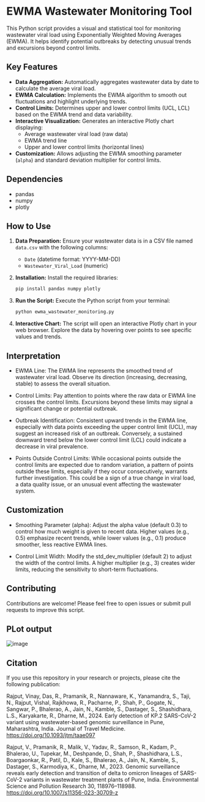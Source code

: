 # EWMA Wastewater Monitoring Tool

This Python script provides a visual and statistical tool for monitoring wastewater viral load using Exponentially Weighted Moving Averages (EWMA). It helps identify potential outbreaks by detecting unusual trends and excursions beyond control limits.

## Key Features

* **Data Aggregation:** Automatically aggregates wastewater data by date to calculate the average viral load.
* **EWMA Calculation:** Implements the EWMA algorithm to smooth out fluctuations and highlight underlying trends.
* **Control Limits:** Determines upper and lower control limits (UCL, LCL) based on the EWMA trend and data variability.
* **Interactive Visualization:** Generates an interactive Plotly chart displaying:
    * Average wastewater viral load (raw data)
    * EWMA trend line
    * Upper and lower control limits (horizontal lines)
* **Customization:** Allows adjusting the EWMA smoothing parameter (`alpha`) and standard deviation multiplier for control limits.

## Dependencies

* pandas
* numpy
* plotly

## How to Use

1. **Data Preparation:** Ensure your wastewater data is in a CSV file named `data.csv` with the following columns:
   * `Date` (datetime format: YYYY-MM-DD)
   * `Wastewater_Viral_Load` (numeric)

2. **Installation:** Install the required libraries:

   ```bash
   pip install pandas numpy plotly
3. **Run the Script:** Execute the Python script from your terminal:

   ```bash
   python ewma_wastewater_monitoring.py  

4. **Interactive Chart:** The script will open an interactive Plotly chart in your web browser. Explore the data by hovering over points to see specific values and trends.

## Interpretation

* EWMA Line: The EWMA line represents the smoothed trend of wastewater viral load. Observe its direction (increasing, decreasing, stable) to assess the overall situation.

* Control Limits: Pay attention to points where the raw data or EWMA line crosses the control limits. Excursions beyond these limits may signal a significant change or potential outbreak.

* Outbreak Identification: Consistent upward trends in the EWMA line, especially with data points exceeding the upper control limit (UCL), may suggest an increased risk of an outbreak. Conversely, a sustained downward trend below the lower control limit (LCL) could indicate a decrease in viral prevalence.

* Points Outside Control Limits: While occasional points outside the control limits are expected due to random variation, a pattern of points outside these limits, especially if they occur consecutively, warrants further investigation. This could be a sign of a true change in viral load, a data quality issue, or an unusual event affecting the wastewater system.

## Customization

* Smoothing Parameter (alpha): Adjust the alpha value (default 0.3) to control how much weight is given to recent data. Higher values (e.g., 0.5) emphasize recent trends, while lower values (e.g., 0.1) produce smoother, less reactive EWMA lines.

* Control Limit Width: Modify the std_dev_multiplier (default 2) to adjust the width of the control limits. A higher multiplier (e.g., 3) creates wider limits, reducing the sensitivity to short-term fluctuations.

## Contributing

Contributions are welcome! Please feel free to open issues or submit pull requests to improve this script.

## PLot output
![image](https://github.com/vinayrajput0005/EWMA-Wastewater-Monitoring/assets/54147406/05152fea-879c-4f74-841a-4188490c3aec)

## Citation

If you use this repository in your research or projects, please cite the following publication:

Rajput, Vinay, Das, R., Pramanik, R., Nannaware, K., Yanamandra, S., Taji, N., Rajput, Vishal, Rajkhowa, R., Pacharne, P., Shah, P., Gogate, N., Sangwar, P., Bhalerao, A., Jain, N., Kamble, S., Dastager, S., Shashidhara, L.S., Karyakarte, R., Dharne, M., 2024. Early detection of KP.2 SARS-CoV-2 variant using wastewater-based genomic surveillance in Pune, Maharashtra, India. Journal of Travel Medicine. https://doi.org/10.1093/jtm/taae097

Rajput, V., Pramanik, R., Malik, V., Yadav, R., Samson, R., Kadam, P., Bhalerao, U., Tupekar, M., Deshpande, D., Shah, P., Shashidhara, L.S., Boargaonkar, R., Patil, D., Kale, S., Bhalerao, A., Jain, N., Kamble, S., Dastager, S., Karmodiya, K., Dharne, M., 2023. Genomic surveillance reveals early detection and transition of delta to omicron lineages of SARS-CoV-2 variants in wastewater treatment plants of Pune, India. Environmental Science and Pollution Research 30, 118976–118988. https://doi.org/10.1007/s11356-023-30709-z




